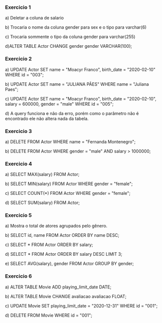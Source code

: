 ### Exercicio 1

a) Deletar a coluna de salario

b) Trocaria o nome da coluna gender para sex e o tipo para varchar(6)

c) Trocaria sommente o tipo da coluna gender para varchar(255)

d)ALTER TABLE Actor CHANGE gender gender VARCHAR(100);

### Exercicio 2

a) UPDATE Actor SET name = "Moacyr Franco", birth_date = "2020-02-10" WHERE id = "003";

b) UPDATE Actor SET name = "JULIANA PÃES" WHERE name = "Juliana Paes";

c) UPDATE Actor SET name = "Moacyr Franco", birth_date = "2020-02-10", salary = 600000, gender = "male" WHERE id = "005";

d) A query funciona e não da erro, porém como o parâmetro não é encontrado ele não altera nada da tabela.

### Exercicio 3

a) DELETE FROM Actor WHERE name = "Fernanda Montenegro";

b) DELETE FROM Actor WHERE gender = "male" AND salary > 1000000;

### Exercicio 4

a) SELECT MAX(salary) FROM Actor;

b) SELECT MIN(salary) FROM Actor WHERE gender = "female";

c) SELECT COUNT(*) FROM Actor WHERE gender = "female";

d) SELECT SUM(salary) FROM Actor;

### Exercicio 5

a) Mostra o total de atores agrupados pelo gênero.

b) SELECT id, name FROM Actor ORDER BY name DESC;

c) SELECT * FROM Actor ORDER BY salary;

d) SELECT * FROM Actor ORDER BY salary DESC LIMIT 3;

e) SELECT AVG(salary), gender FROM Actor GROUP BY gender;

### Exercicio 6

a) ALTER TABLE Movie ADD playing_limit_date DATE;

b) ALTER TABLE Movie CHANGE avaliacao avaliacao FLOAT;

c) UPDATE Movie SET playing_limit_date = "2020-12-31" WHERE id = "001";

d) DELETE FROM Movie WHERE id = "001";